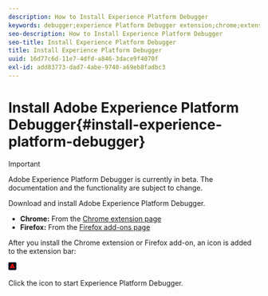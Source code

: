 ```yaml
---
description: How to Install Experience Platform Debugger
keywords: debugger;experience Platform Debugger extension;chrome;extension;install
seo-description: How to Install Experience Platform Debugger
seo-title: Install Experience Platform Debugger
title: Install Experience Platform Debugger
uuid: 16d77c6d-11e7-4dfd-a846-3dace9f4070f
exl-id: add83773-dad7-4abe-9740-a69eb8fadbc3
---
```

# Install Adobe Experience Platform Debugger{#install-experience-platform-debugger}

>[!IMPORTANT]
>
>Adobe Experience Platform Debugger is currently in beta. The documentation and the functionality are subject to change. 

Download and install Adobe Experience Platform Debugger.

* **Chrome:** From the [Chrome extension page](https://chrome.google.com/webstore/detail/adobe-experience-cloud-de/ocdmogmohccmeicdhlhhgepeaijenapj)
* **Firefox:** From the [Firefox add-ons page](https://addons.mozilla.org/en-US/firefox/addon/adobe-experience-platform-dbg/)

After you install the Chrome extension or Firefox add-on, an icon is added to the extension bar:

![](assets/start-icon.jpg)

Click the icon to start Experience Platform Debugger.
